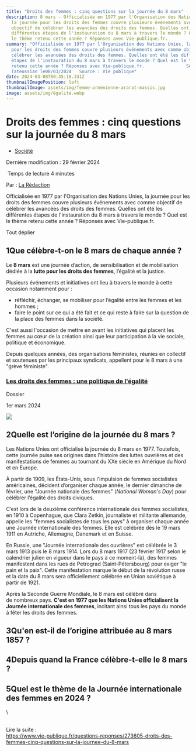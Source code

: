 ```yaml
---
title: "Droits des femmes : cinq questions sur la journée du 8 mars"
description: 8 mars - Officialisée en 1977 par l'Organisation des Nations Unies,
  la journée pour les droits des femmes couvre plusieurs événements avec comme
  objectif de célébrer les avancées des droits des femmes. Quelles ont été les
  différentes étapes de l'instauration du 8 mars à travers le monde ? Quel est
  le thème retenu cette année ? Réponses avec Vie-publique.fr.
summary: "Officialisée en 1977 par l'Organisation des Nations Unies, la journée
  pour les droits des femmes couvre plusieurs événements avec comme objectif de
  célébrer les avancées des droits des femmes. Quelles ont été les différentes
  étapes de l'instauration du 8 mars à travers le monde ? Quel est le thème
  retenu cette année ? Réponses avec Vie-publique.fr.                Serge
  Tateossian le08/03/2024   Source : Vie publique"
date: 2024-03-08T00:35:18.331Z
thumbnailImagePosition: left
thumbnailImage: assets/img/femme-arménienne-ararat-massis.jpg
image: assets/img/égalité.webp
---
```

<!--StartFragment-->

# Droits des femmes : cinq questions sur la journée du 8 mars

* [Société](https://www.vie-publique.fr/societe)

Dernière modification : 29 février 2024

 Temps de lecture 4 minutes

Par : [La Rédaction](https://www.vie-publique.fr/18466-la-redaction)

Officialisée en 1977 par l'Organisation des Nations Unies, la journée pour les droits des femmes couvre plusieurs événements avec comme objectif de célébrer les avancées des droits des femmes. Quelles ont été les différentes étapes de l'instauration du 8 mars à travers le monde ? Quel est le thème retenu cette année ? Réponses avec Vie-publique.fr.

Tout déplier

## 1Que célèbre-t-on le 8 mars de chaque année ?

Le **8 mars** est une journée d’action, de sensibilisation et de mobilisation dédiée à la **lutte pour les droits des femmes**, l’égalité et la justice.

Plusieurs événements et initiatives ont lieu à travers le monde à cette occasion notamment pour :

* réfléchir, échanger, se mobiliser pour l’égalité entre les femmes et les hommes ;
* faire le point sur ce qui a été fait et ce qui reste à faire sur la question de la place des femmes dans la société.

C'est aussi l'occasion de mettre en avant les initiatives qui placent les femmes au cœur de la création ainsi que leur participation à la vie sociale, politique et économique.

Depuis quelques années, des organisations féministes, réunies en collectif et soutenues par les principaux syndicats, appellent pour le 8 mars à une "grève féministe". 

### [Les droits des femmes : une politique de l'égalité](https://www.vie-publique.fr/dossier/19589-les-droits-des-femmes-une-politique-de-legalite)

Dossier

1er mars 2024

![](https://www.vie-publique.fr/files/styles/card/public/dossier/egalite-homme-femme.jpg?itok=epCnN-c8)

## 2Quelle est l’origine de la journée du 8 mars ?

Les Nations Unies ont officialisé la journée du 8 mars en 1977. Toutefois, cette journée puise ses origines dans l'histoire des luttes ouvrières et des manifestations de femmes au tournant du XXe siècle en Amérique du Nord et en Europe.

À partir de 1909, les États-Unis, sous l'impulsion de femmes socialistes américaines, décident d’organiser chaque année, le dernier dimanche de février, une "Journée nationale des femmes" (*National Woman's Day*) pour célébrer l’égalité des droits civiques.

C’est lors de la deuxième conférence internationale des femmes socialistes, en 1910 à Copenhague, que Clara Zetkin, journaliste et militante allemande, appelle les "femmes socialistes de tous les pays" à organiser chaque année une Journée internationale des femmes. Elle est célébrée dès le 19 mars 1911 en Autriche, Allemagne, Danemark et en Suisse.

En Russie, une "Journée internationale des ouvrières" est célébrée le 3 mars 1913 puis le 8 mars 1914. Lors du 8 mars 1917 (23 février 1917 selon le calendrier julien en vigueur dans le pays à ce moment-là), des femmes manifestent dans les rues de Petrograd (Saint-Pétersbourg) pour exiger "le pain et la paix". Cette manifestation marque le début de la révolution russe et la date du 8 mars sera officiellement célébrée en Union soviétique à partir de 1921.

Après la Seconde Guerre Mondiale, le 8 mars est célébré dans de nombreux pays. **C'est en 1977 que les Nations Unies officialisent la Journée internationale des femmes**, incitant ainsi tous les pays du monde à fêter les droits des femmes.

## 3Qu'en est-il de l’origine attribuée au 8 mars 1857 ?

## 4Depuis quand la France célèbre-t-elle le 8 mars ?

## 5Quel est le thème de la Journée internationale des femmes en 2024 ?

<!--EndFragment-->\
\
L﻿ire la suite : \
https://www.vie-publique.fr/questions-reponses/273605-droits-des-femmes-cinq-questions-sur-la-journee-du-8-mars